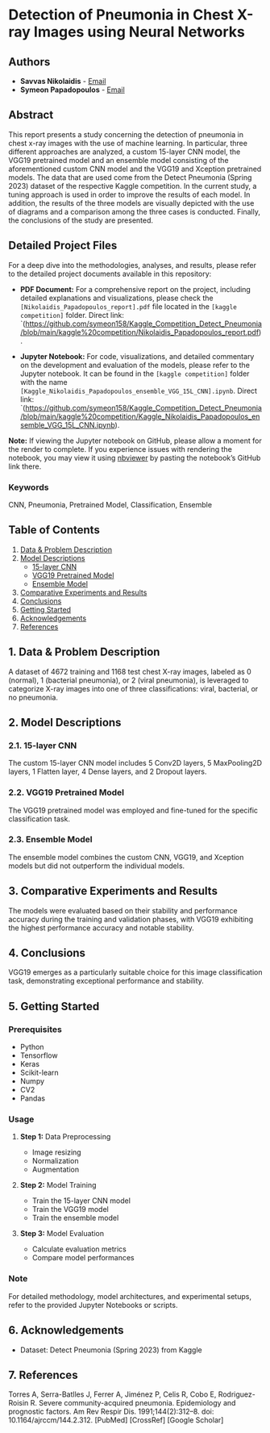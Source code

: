 # Detection of Pneumonia in Chest X-ray Images using Neural Networks

## Authors
- **Savvas Nikolaidis** - [Email](mailto:snikolaidis@ihu.edu.gr)
- **Symeon Papadopoulos** - [Email](mailto:spapadopoulos@ihu.edu.gr)

## Abstract
This report presents a study concerning the detection of pneumonia in chest x-ray images with the use of machine learning. In particular, three different approaches are analyzed, a custom 15-layer CNN model, the VGG19 pretrained model and an ensemble model consisting of the aforementioned custom CNN model and the VGG19 and Xception pretrained models. The data that are used come from the Detect Pneumonia (Spring 2023) dataset of the respective Kaggle competition. In the current study, a tuning approach is used in order to improve the results of each model. In addition, the results of the three models are visually depicted with the use of diagrams and a comparison among the three cases is conducted. Finally, the conclusions of the study are presented.

## Detailed Project Files <a name="detailed-project-files"></a>

For a deep dive into the methodologies, analyses, and results, please refer to the detailed project documents available in this repository:

- **PDF Document:** For a comprehensive report on the project, including detailed explanations and visualizations, please check the `[Nikolaidis_Papadopoulos_report].pdf` file located in the `[kaggle competition]` folder. Direct link: `(https://github.com/symeon158/Kaggle_Competition_Detect_Pneumonia/blob/main/kaggle%20competition/Nikolaidis_Papadopoulos_report.pdf).

- **Jupyter Notebook:** For code, visualizations, and detailed commentary on the development and evaluation of the models, please refer to the Jupyter notebook. It can be found in the `[kaggle competition]` folder with the name `[Kaggle_Nikolaidis_Papadopoulos_ensemble_VGG_15L_CNN].ipynb`. Direct link: `(https://github.com/symeon158/Kaggle_Competition_Detect_Pneumonia/blob/main/kaggle%20competition/Kaggle_Nikolaidis_Papadopoulos_ensemble_VGG_15L_CNN.ipynb).

**Note:** If viewing the Jupyter notebook on GitHub, please allow a moment for the render to complete. If you experience issues with rendering the notebook, you may view it using [nbviewer](https://nbviewer.jupyter.org/) by pasting the notebook’s GitHub link there.


### Keywords
CNN, Pneumonia, Pretrained Model, Classification, Ensemble

## Table of Contents
1. [Data & Problem Description](#data-problem-description)
2. [Model Descriptions](#model-descriptions)
   - [15-layer CNN](#15-layer-cnn)
   - [VGG19 Pretrained Model](#vgg19-pretrained-model)
   - [Ensemble Model](#ensemble-model)
3. [Comparative Experiments and Results](#comparative-experiments-and-results)
4. [Conclusions](#conclusions)
5. [Getting Started](#getting-started)
6. [Acknowledgements](#acknowledgements)
7. [References](#references)

## 1. Data & Problem Description <a name="data-problem-description"></a>
A dataset of 4672 training and 1168 test chest X-ray images, labeled as 0 (normal), 1 (bacterial pneumonia), or 2 (viral pneumonia), is leveraged to categorize X-ray images into one of three classifications: viral, bacterial, or no pneumonia.

## 2. Model Descriptions <a name="model-descriptions"></a>
### 2.1. 15-layer CNN <a name="15-layer-cnn"></a>
The custom 15-layer CNN model includes 5 Conv2D layers, 5 MaxPooling2D layers, 1 Flatten layer, 4 Dense layers, and 2 Dropout layers.

### 2.2. VGG19 Pretrained Model <a name="vgg19-pretrained-model"></a>
The VGG19 pretrained model was employed and fine-tuned for the specific classification task.

### 2.3. Ensemble Model <a name="ensemble-model"></a>
The ensemble model combines the custom CNN, VGG19, and Xception models but did not outperform the individual models.

## 3. Comparative Experiments and Results <a name="comparative-experiments-and-results"></a>
The models were evaluated based on their stability and performance accuracy during the training and validation phases, with VGG19 exhibiting the highest performance accuracy and notable stability.

## 4. Conclusions <a name="conclusions"></a>
VGG19 emerges as a particularly suitable choice for this image classification task, demonstrating exceptional performance and stability.

## 5. Getting Started <a name="getting-started"></a>
### Prerequisites
- Python
- Tensorflow
- Keras
- Scikit-learn
- Numpy
- CV2
- Pandas

### Usage
1. **Step 1:** Data Preprocessing
   - Image resizing
   - Normalization
   - Augmentation
   
2. **Step 2:** Model Training
   - Train the 15-layer CNN model
   - Train the VGG19 model
   - Train the ensemble model

3. **Step 3:** Model Evaluation
   - Calculate evaluation metrics
   - Compare model performances

### Note
For detailed methodology, model architectures, and experimental setups, refer to the provided Jupyter Notebooks or scripts.

## 6. Acknowledgements <a name="acknowledgements"></a>
- Dataset: Detect Pneumonia (Spring 2023) from Kaggle

## 7. References <a name="references"></a>
Torres A, Serra-Batlles J, Ferrer A, Jiménez P, Celis R, Cobo E, Rodriguez-Roisin R. Severe community-acquired pneumonia. Epidemiology and prognostic factors. Am Rev Respir Dis. 1991;144(2):312–8. doi: 10.1164/ajrccm/144.2.312. [PubMed] [CrossRef] [Google Scholar]
